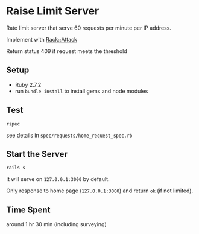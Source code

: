 # Raise Limit Server

Rate limit server that serve 60 requests per minute per IP address.

Implement with [Rack::Attack](https://github.com/rack/rack-attack)

Return status 409 if request meets the threshold

## Setup

- Ruby 2.7.2
- run `bundle install` to install gems and node modules

## Test

```
rspec
```

see details in `spec/requests/home_request_spec.rb`

## Start the Server

```
rails s
```

It will serve on `127.0.0.1:3000` by default.

Only response to home page (`127.0.0.1:3000`) and return `ok` (if not limited).

## Time Spent

around 1 hr 30 min (including surveying)
